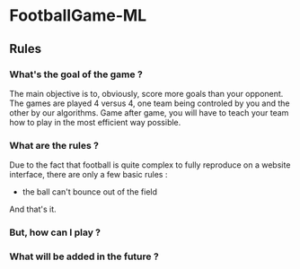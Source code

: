 # FootballGame-ML

## **Rules**

### **What's the goal of the game ?**

The main objective is to, obviously, score more goals than your opponent. The games are played 4 versus 4, one team being controled by you and the other by our algorithms. Game after game, you will have to teach your team how to play in the most efficient way possible.

### **What are the rules ?**

Due to the fact that football is quite complex to fully reproduce on a website interface, there are only a few basic rules :
- the ball can't bounce out of the field

And that's it.

### **But, how can I play ?**

### **What will be added in the future ?**

